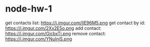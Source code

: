 # node-hw-1

get contacts list: https://i.imgur.com/IlE96M5.png
get contact by id: https://i.imgur.com/2Xx2E5o.png
add contact: https://i.imgur.com/GicbxTi.png
remove contact: https://i.imgur.com/YNuInjS.png

